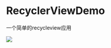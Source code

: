 # RecyclerViewDemo
一个简单的recycleview应用

![](http://omvbl46i3.bkt.clouddn.com/17-4-26/74577940-file_1493178263332_592b.gif)

